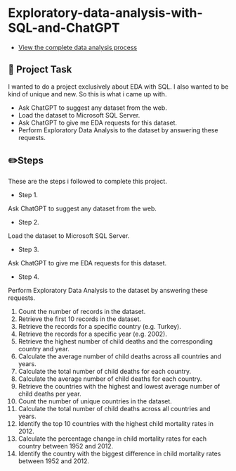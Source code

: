 # Exploratory-data-analysis-with-SQL-and-ChatGPT

- [View the complete data analysis process](https://blossom-kookaburra-40c.notion.site/Portfolio-4372eca8a1b24ed1934502ceb79007f2?p=f7e09edbae044508babb68e90cda5b7c&pm=c)

## 📝 Project Task

I wanted to do a project exclusively about EDA with SQL. I also wanted to be kind of unique and new. So this is what i came up with.

- Ask ChatGPT to suggest any dataset from the web.
- Load the dataset to Microsoft SQL Server.
- Ask ChatGPT to give me EDA requests for this dataset.
- Perform Exploratory Data Analysis to the dataset by answering these requests.

## ✏️Steps

These are the steps i followed to complete this project.

- Step 1.

Ask ChatGPT to suggest any dataset from the web.

- Step 2.

Load the dataset to Microsoft SQL Server.

- Step 3.

Ask ChatGPT to give me EDA requests for this dataset.

- Step 4.

Perform Exploratory Data Analysis to the dataset by answering these requests.

1.	Count the number of records in the dataset.
2.	Retrieve the first 10 records in the dataset.
3.	Retrieve the records for a specific country (e.g. Turkey).
4.	Retrieve the records for a specific year (e.g. 2002).
5.	Retrieve the highest number of child deaths and the corresponding country and year.
6.	Calculate the average number of child deaths across all countries and years.
7.	Calculate the total number of child deaths for each country.
8.	Calculate the average number of child deaths for each country.
9.	Retrieve the countries with the highest and lowest average number of child deaths per year.
10.	Count the number of unique countries in the dataset.
11.	Calculate the total number of child deaths across all countries and years.
12.	Identify the top 10 countries with the highest child mortality rates in 2012.
13.	Calculate the percentage change in child mortality rates for each country between 1952 and 2012.
14.	Identify the country with the biggest difference in child mortality rates between 1952 and 2012.
